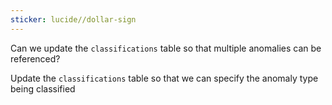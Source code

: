 ```yaml
---
sticker: lucide//dollar-sign
---
```

Can we update the `classifications` table so that multiple anomalies can be referenced?

Update the `classifications` table so that we can specify the anomaly type being classified